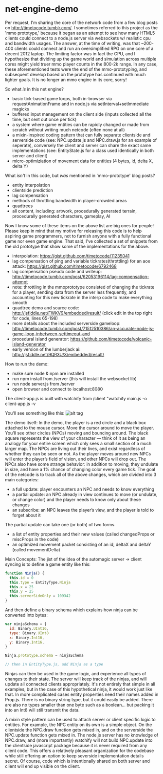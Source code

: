 net-engine-demo
===============

Per request, I'm sharing the core of the network code from a few blog posts on http://timetocode.tumblr.com/. I sometimes referred to this project as the 'mmo prototype,' because it began as an attempt to see how many HTML5 clients could connect to a node.js server via websockets w/ realistic cpu and bandwidth usages. The answer, at the time of writing, was that ~200-400 clients could connect and run an oversimplified RPG on one core of a decent 2012 laptop. The limiting factor was in fact the CPU, and I hypothesize that dividing up the game world and simulation across multiple cores might yield truer mmo player counts in the 800-2k range. In any case, these aforementioned tests were the end of the mmo-prototyping, and subsequent develop based on the prototype has continued with much lighter goals. It is no longer an mmo engine in its core, sorry!

So what _is_ in this net engine?
* basic tick-based game loops, both in-browser via requestAnimationFrame and in node.js via setInterval+setImmediate magicks
* buffered input management on the client side (inputs collected all the time, but sent out once per tick)
* a system where game entities can be rapidly changed or made from scratch without writing much netcode (often none at all)
* a mixin-inspired coding pattern that can fully separate clientside and serverside code (see: NPC.update.js and NPC.draw.js for an example of seperate), conversely the client and server can share the exact same implementations (see: EntityState.js for a class used identically in both server and client)
* micro-optimiziation of movement data for entities (4 bytes, id, delta X, delta Y)

What _isn't_ in this code, but _was_ mentioned in 'mmo-prototype' blog posts?
* entity interpolation
* clientside prediction
* lag compensation
* methods of throttling bandwidth in player-crowded areas
* quadtrees
* all content, including: artwork, procedurally generated terrain, procedurally generated characters, gameplay, AI

Now I know some of these items on the above list are big ones for people! Please keep in mind that my motive for releasing this code is to help aspiring game programmers, not to furnish anyone with a fully functional game nor even game engine. That said, I've collected a set of snippets from the old prototype that show some of the implementations for the above.
* interpolation: https://gist.github.com/timetocode/11235041
* lag compensation of ping and variable tickrates(throttling) for an aoe attack: https://gist.github.com/timetocode/6792468
* lag compensation pseudo code and writeup: http://timetocode.tumblr.com/post/62053196114/lag-compensation-attempt
* note: throttling in the mmoprototype consisted of changing the tickrate for a player, sending data from the server less frequently, and accounting for this new tickrate in the interp code to make everything smooth
* quadtree demo and source code: http://jsfiddle.net/FWKV9/embedded/result/ (click edit in the top right for code, lines 65-198)
* more details about the included serverside gameloop: http://timetocode.tumblr.com/post/71512510386/an-accurate-node-js-game-loop-inbetween-settimeout-and
* procedural island generator: https://github.com/timetocode/volcanic-island-generator
* early version of the lumberjack ai: http://jsfiddle.net/9QR3U/3/embedded/result/


How to run the demo:
* make sure node & npm are installed
* run npm install from /server (this will install the websocket lib)
* run node server.js from /server
* open browser and connect to localhost:8080

The client-app.js is built with watchify from /client "watchify main.js -o client-app.js -v

You'll see something like this:
![alt tag](https://31.media.tumblr.com/d96c601b490c4aa916d190d7aee3e7da/tumblr_inline_nae5z8KjI41r61t4c.png)


The demo itself:
In the demo, the player is a red circle and a black box attached to the mouse cursor. Move the cursor around to move the player. You’ll see other circles (NPCs) moving and bouncing around. The black square represents the view of your character — think of it as being an analogy for your entire screen which only sees a small section of a much larger map. The NPCs are living out their lives, and exist regardless of whether they can be seen or not. As the player moves around new NPCs will enter the player’s field of vision, and other NPCs will drop out. The NPCs also have some strange behavior: in addition to moving, they undulate in size, and have a 1% chance of changing color every game tick. The goal of the netcode is to track all of the above changes, which are divided into 3 main categories:

* a full update: player encounters an NPC and needs to know everything
* a partial update: an NPC already in view continues to move (or undulate, or change color) and the player needs to know only about these changes
* an subscribe: an NPC leaves the player’s view, and the player is told to forget about it

The partial update can take one (or both) of two forms
* a list of entity properties and their new values (called changedProps or miscProps in the code)
* an optimized movement packet consisting of an id, deltaX and deltaY (called movementDelta)

Main Concepts:
The jist of the idea of the automagic server -> client syncing is to define a game entity like this:

```javascript
function Ninja() {
  this.id = 0
  this.type = EntityType.Ninja
  this.x = 25
  this.y = 25
  this.serverSideOnly = 109342
}
```
And then define a binary schema which explains how ninja can be converted into bytes:
```javascript
var ninjaSchema = {
  id: Binary.UInt16,
  type: Binary.UInt8
  x: Binary.Int16,
  y: Binary.Int16,
}

Ninja.prototype.schema = ninjaSchema

// then in EntityType.js, add Ninja as a type
```
Ninjas can then be used in the game logic, and experience all types of changes to their state. The server will keep track of the ninjas, and will update all connected clients appropriately. It's not entirely that simple in all examples, but in the case of this hypothetical ninja, it would work just like that. In more complicated cases entity properties need their names added in Prop.js. There is no binary string type, but it could easily be added. There are also no types smaller than one byte such as a boolean... but packing it into an Int8 will still transmit the data.

A mixin style pattern can be used to attach server or client specific logic to entities. For example, the NPC entity on its own is a simple object. On the clientside the NPC.draw function gets mixed in, and on the serverside the NPC.update function gets mixed in. The node.js server has no knowledge of NPC.draw, and (more importantly) watchify will not build NPC.update into the clientside javascript package because it is never required from any client code. This offers a relatively pleasant organization for the codebase while still offering an option to keep severside implementation details secret. Of course, code which is intentionally shared on both server and client will end up visible on the client.

